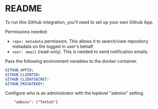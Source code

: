 # README

To run this GitHub integration, you'll need to set up your own Github App.

Permissions needed:

- `repo: metadata` permission. This allows it to search/view repository metadata on the logged in user's behalf.
- `user: email` (read-only). This is needed to send notification emails.

Pass the following environment variables to the docker container.

```yaml
GITHUB_APPID:
GITHUB_CLIENTID:
GITHUB_CLIENTSECRET:
GITHUB_PRIVATEKEY:
```

Configure who is an administrator with the toplevel "admins" setting.

```
    "admins": ["Tethik"]
```
